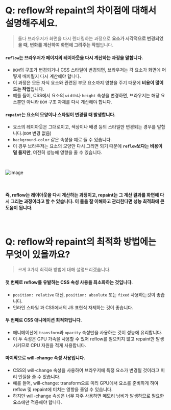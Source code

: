 # Q: reflow와 repaint의 차이점에 대해서 설명해주세요.
> 둘다 브라우저가 화면을 다시 렌더링하는 과정으로 **요소가 시각적으로 변경되었을 때, 변화를 계산하여 화면에 그려주는 작업**입니다.

#### `reflow`는 브라우저가 **페이지의 레이아웃을 다시 계산하는 과정**을 말합니다.
  - `DOM`의 구조가 변경되거나 CSS 스타일이 변경되면, 브라우저는 각 요소가 화면에 어떻게 배치될지 다시 계산해야 합니다.
  - 이 과정은 모든 자식 요소와 관련된 부모 요소까지 영향을 주기 때문에 **비용이 많이 드는 작업**입니다.
  - 예를 들어, CSS에서 요소의 `width`나 `height` 속성을 변경하면, 브라우저는 해당 요소뿐만 아니라 `DOM` 구조 자체를 다시 계산해야 합니다.

#### `repaint`는 **요소의 모양이나 스타일이 변경될 때 발생**합니다. 
  - 요소의 레이아웃은 그대로이고, 색상이나 배경 등의 스타일만 변경되는 경우를 말합니다.(`DOM` 변경 없음)
  - `background-color` 같은 속성을 예로 들 수 있습니다.
  - 이 경우 브라우저는 요소의 모양만 다시 그리면 되기 때문에 **`reflow`보다는 비용이 덜 들지만**, 여전히 성능에 영향을 줄 수 있습니다.

<br/>

![image](https://github.com/user-attachments/assets/116fe49a-eabb-4101-813f-3c5ebe269f00)

<br/>

#### 즉, reflow는 레이아웃을 다시 계산하는 과정이고, repaint는 그 계산 결과를 화면에 다시 그리는 과정이라고 할 수 있습니다. 이 둘을 잘 이해하고 관리한다면 성능 최적화에 큰 도움이 됩니다.

<br />

# Q: reflow와 repaint의 최적화 방법에는 무엇이 있을까요? 
> 크게 3가지 최적화 방법에 대해 설명드리겠습니다.

#### 첫 번째로 reflow를 유발하는 CSS 속성 사용을 최소화하는 것입니다.
   - `position: relative` 대신, `position: absolute` 또는 `fixed` 사용하는것이 좋습니다.
   - 인라인 스타일 과 CSS에서의 JS 표현식 자제하는 것이 좋습니다.

#### 두 번째로 CSS 애니메이션 최적화입니다.
   - 애니메이션에 `transform`과 `opacity` 속성만을 사용하는 것이 성능에 유리합니다.
   - 이 두 속성은 GPU 가속을 사용할 수 있어 reflow를 일으키지 않고 repaint만 발생시키므로 CPU 자원을 적게 사용합니다.

#### 마지막으로 will-change 속성 사용입니다.
   - CSS의 will-change 속성을 사용하여 브라우저에 특정 요소가 변경될 것이라고 미리 언질을 줄 수 있습니다.
   - 예를 들어, will-change: transform으로 미리 GPU에서 요소를 준비하게 하여 reflow 및 repaint에 미치는 영향을 줄일 수 있습니다.
   - 하지만 will-change 속성은 너무 자주 사용하면 메모리 낭비가 발생하므로 필요한 요소에만 적용해야 합니다.
